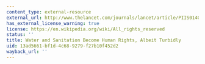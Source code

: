 ```yaml
---
content_type: external-resource
external_url: http://www.thelancet.com/journals/lancet/article/PIIS0140-6736%2810%2961203-2/fulltext
has_external_license_warning: true
license: https://en.wikipedia.org/wiki/All_rights_reserved
status: ''
title: Water and Sanitation Become Human Rights, Albeit Turbidly
uid: 13ad5661-bf1d-4c68-9279-f27b10f452d2
wayback_url: ''
---
```

